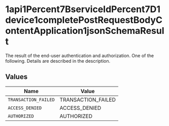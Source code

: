 # 1api1Percent7BserviceIdPercent7D1device1completePostRequestBodyContentApplication1jsonSchemaResult

The result of the end-user authentication and authorization. One of the following. Details are
described in the description.



## Values

| Name                 | Value                |
| -------------------- | -------------------- |
| `TRANSACTION_FAILED` | TRANSACTION_FAILED   |
| `ACCESS_DENIED`      | ACCESS_DENIED        |
| `AUTHORIZED`         | AUTHORIZED           |